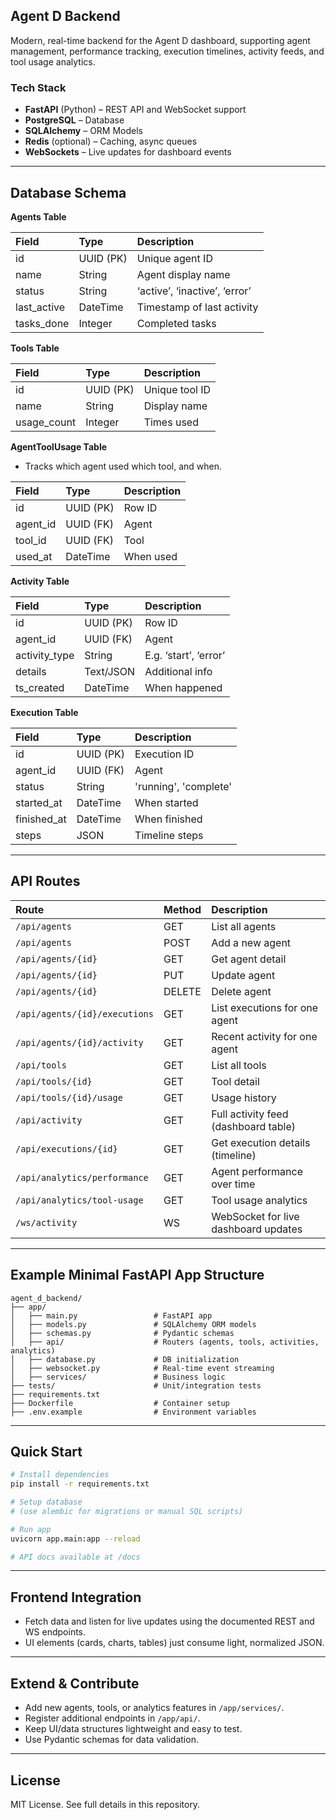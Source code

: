 ## Agent D Backend

Modern, real-time backend for the Agent D dashboard, supporting agent management, performance tracking, execution timelines, activity feeds, and tool usage analytics.

### Tech Stack

- **FastAPI** (Python) – REST API and WebSock­et support
- **PostgreSQL** – Database
- **SQLAlchemy** – ORM Models
- **Redis** (optional) – Caching, async queues
- **WebSockets** – Live updates for dashboard events

***

## Database Schema

**Agents Table**


| Field | Type | Description |
| :-- | :-- | :-- |
| id | UUID (PK) | Unique agent ID |
| name | String | Agent display name |
| status | String | ‘active’, ‘inactive’, ‘error’ |
| last_active | DateTime | Timestamp of last activity |
| tasks_done | Integer | Completed tasks |

**Tools Table**


| Field | Type | Description |
| :-- | :-- | :-- |
| id | UUID (PK) | Unique tool ID |
| name | String | Display name |
| usage_count | Integer | Times used |

**AgentToolUsage Table**

- Tracks which agent used which tool, and when.

| Field | Type | Description |
| :-- | :-- | :-- |
| id | UUID (PK) | Row ID |
| agent_id | UUID (FK) | Agent |
| tool_id | UUID (FK) | Tool |
| used_at | DateTime | When used |

**Activity Table**


| Field | Type | Description |
| :-- | :-- | :-- |
| id | UUID (PK) | Row ID |
| agent_id | UUID (FK) | Agent |
| activity_type | String | E.g. ‘start’, ‘error’ |
| details | Text/JSON | Additional info |
| ts_created | DateTime | When happened |

**Execution Table**


| Field | Type | Description |
| :-- | :-- | :-- |
| id | UUID (PK) | Execution ID |
| agent_id | UUID (FK) | Agent |
| status | String | 'running', 'complete' |
| started_at | DateTime | When started |
| finished_at | DateTime | When finished |
| steps | JSON | Timeline steps |


***

## API Routes

| Route | Method | Description |
| :-- | :-- | :-- |
| `/api/agents` | GET | List all agents |
| `/api/agents` | POST | Add a new agent |
| `/api/agents/{id}` | GET | Get agent detail |
| `/api/agents/{id}` | PUT | Update agent |
| `/api/agents/{id}` | DELETE | Delete agent |
| `/api/agents/{id}/executions` | GET | List executions for one agent |
| `/api/agents/{id}/activity` | GET | Recent activity for one agent |
| `/api/tools` | GET | List all tools |
| `/api/tools/{id}` | GET | Tool detail |
| `/api/tools/{id}/usage` | GET | Usage history |
| `/api/activity` | GET | Full activity feed (dashboard table) |
| `/api/executions/{id}` | GET | Get execution details (timeline) |
| `/api/analytics/performance` | GET | Agent performance over time |
| `/api/analytics/tool-usage` | GET | Tool usage analytics |
| `/ws/activity` | WS | WebSocket for live dashboard updates |


***

## Example Minimal FastAPI App Structure

```
agent_d_backend/
├── app/
│   ├── main.py                 # FastAPI app
│   ├── models.py               # SQLAlchemy ORM models
│   ├── schemas.py              # Pydantic schemas
│   ├── api/                    # Routers (agents, tools, activities, analytics)
│   ├── database.py             # DB initialization
│   ├── websocket.py            # Real-time event streaming
│   ├── services/               # Business logic
├── tests/                      # Unit/integration tests
├── requirements.txt
├── Dockerfile                  # Container setup
├── .env.example                # Environment variables
```


***

## Quick Start

```bash
# Install dependencies
pip install -r requirements.txt

# Setup database
# (use alembic for migrations or manual SQL scripts)

# Run app
uvicorn app.main:app --reload

# API docs available at /docs
```


***

## Frontend Integration

- Fetch data and listen for live updates using the documented REST and WS endpoints.
- UI elements (cards, charts, tables) just consume light, normalized JSON.

***

## Extend \& Contribute

- Add new agents, tools, or analytics features in `/app/services/`.
- Register additional endpoints in `/app/api/`.
- Keep UI/data structures lightweight and easy to test.
- Use Pydantic schemas for data validation.

***

## License

MIT License. See full details in this repository.
